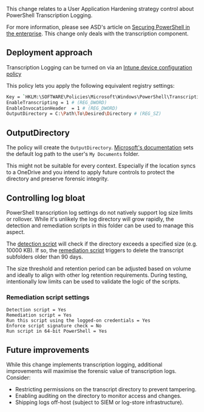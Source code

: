 This change relates to a User Application Hardening strategy control about PowerShell Transcription Logging.

For more information, please see ASD's article on [Securing PowerShell in the enterprise](https://www.cyber.gov.au/resources-business-and-government/maintaining-devices-and-systems/system-hardening-and-administration/system-administration/securing-powershell-enterprise). This change only deals with the transcription component.

## Deployment approach
Transcription Logging can be turned on via an [Intune device configuration policy](https://learn.microsoft.com/en-us/windows/client-management/mdm/policy-csp-admx-powershellexecutionpolicy?WT.mc_id=Portal-fx#enabletranscripting)


This policy lets you apply the following equivalent registry settings:
```bash
Key = `HKLM:\SOFTWARE\Policies\Microsoft\Windows\PowerShell\Transcription`
EnableTranscripting = 1 # (REG_DWORD)
EnableInvocationHeader  = 1 # (REG_DWORD)
OutputDirectory = C:\Path\To\Desired\Directory # (REG_SZ)
```
## OutputDirectory
The policy will create the `OutputDirectory`. [Microsoft's documentation](https://learn.microsoft.com/en-us/windows/client-management/mdm/policy-csp-admx-powershellexecutionpolicy?WT.mc_id=Portal-fx#admx-powershellexecutionpolicy-enabletranscripting:~:text=will%20record%20transcript%20output%20to%20each%20users%27%20My%20Documents%20directory%2C%20with%20a%20file%20name%20that%20includes%20%27PowerShell_transcript%27) sets the default log path to the user's `My Documents` folder. 

This might not be suitable for every context. Especially if the location syncs to a OneDrive and you intend to apply future controls to protect the directory and preserve forensic integrity.

## Controlling log bloat
PowerShell transcription log settings do not natively support log size limits or rollover. While it's unlikely the log directory will grow rapidly, the detection and remediation scripts in this folder can be used to manage this aspect.

The [detection script](/intune_remediation_scripts/ps_transcription_logging/detectTranscriptLogOversize.ps1) will check if the directory exceeds a specified size (e.g. 10000 KB). If so, the [remediation script](/intune_remediation_scripts/ps_transcription_logging/remediateTranscriptLogOversize.ps1) triggers to delete the transcript subfolders older than 90 days.

The size threshold and retention period can be adjusted based on volume and ideally to align with other log retention requirements. During testing, intentionally low limits can be used to validate the logic of the scripts.

### Remediation script settings
```
Detection script = Yes
Remediation script = Yes
Run this script using the logged-on credentials = Yes
Enforce script signature check = No
Run script in 64-bit PowerShell = Yes
```

## Future improvements
While this change implements transcription logging, additional improvements will maximise the forensic value of transcription logs. Consider:
- Restricting permissions on the transcript directory to prevent tampering.
- Enabling auditing on the directory to monitor access and changes.
- Shipping logs off-host (subject to SIEM or log-store infrastructure).